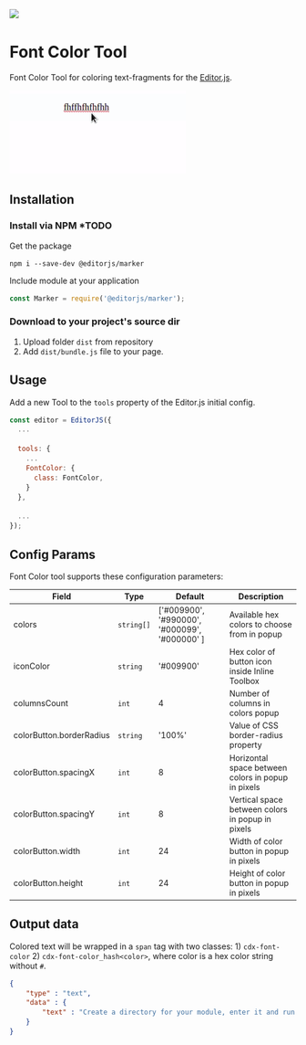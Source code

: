 ![](https://badgen.net/badge/Editor.js/v2.0/blue)

# Font Color Tool

Font Color Tool for coloring text-fragments for the [Editor.js](https://editorjs.io).

![](assets/example.gif)

## Installation

### Install via NPM *TODO

Get the package

```shell
npm i --save-dev @editorjs/marker
```

Include module at your application

```javascript
const Marker = require('@editorjs/marker');
```

### Download to your project's source dir

1. Upload folder `dist` from repository
2. Add `dist/bundle.js` file to your page.


## Usage

Add a new Tool to the `tools` property of the Editor.js initial config.

```javascript
const editor = EditorJS({
  ...
  
  tools: {
    ...
    FontColor: {
      class: FontColor,
    }
  },
  
  ...
});
```

## Config Params

Font Color tool supports these configuration parameters:

| Field                      | Type        | Default                                       | Description                                        |
| ---------------------------|-------------|-----------------------------------------------|----------------------------------------------------|
| colors                     | `string[]`  | ['#009900', '#990000', '#000099', '#000000' ] | Available hex colors to choose from in popup       |
| iconColor                  | `string`    | '#009900'                                     | Hex color of button icon inside Inline Toolbox     | 
| columnsCount               | `int`       | 4                                             | Number of columns in colors popup                  |
| colorButton.borderRadius   | `string`    | '100%'                                        | Value of CSS border-radius property                |
| colorButton.spacingX       | `int`       | 8                                             | Horizontal space between colors in popup in pixels |
| colorButton.spacingY       | `int`       | 8                                             | Vertical space between colors in popup in pixels   |
| colorButton.width          | `int`       | 24                                            | Width of color button in popup in pixels           |
| colorButton.height         | `int`       | 24                                            | Height of color button in popup in pixels          |

## Output data

Colored text will be wrapped in a `span` tag with two classes: 1) `cdx-font-color` 2) `cdx-font-color_hash<color>`, where color is a hex color string without `#`.

```json
{
    "type" : "text",
    "data" : {
        "text" : "Create a directory for your module, enter it and run <span class=\"cdx-font-color cdx-font-color_hash990000\">npm init</span> command."
    }
}
```

